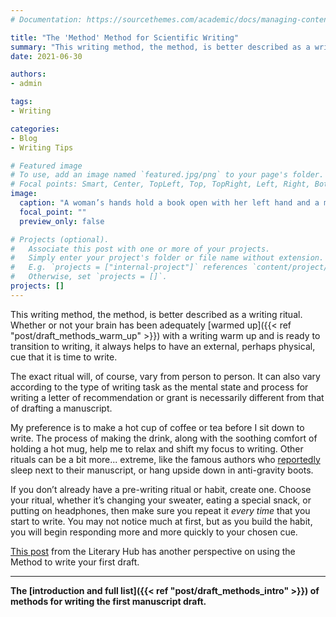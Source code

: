 ```yaml
---
# Documentation: https://sourcethemes.com/academic/docs/managing-content/

title: "The 'Method' Method for Scientific Writing"
summary: "This writing method, the method, is better described as a writing ritual that signals when it's time to write, whether it be a grant proposal, manuscript, or recommendation letter"
date: 2021-06-30

authors: 
- admin

tags: 
- Writing

categories: 
- Blog
- Writing Tips

# Featured image
# To use, add an image named `featured.jpg/png` to your page's folder.
# Focal points: Smart, Center, TopLeft, Top, TopRight, Left, Right, BottomLeft, Bottom, BottomRight.
image:
  caption: "A woman’s hands hold a book open with her left hand and a mug of tea in her right. They are sitting on a blue marbled surface surrounded by another mug of tea, tea bags, fancy toast, candies, and a lined notebook. Image by [Public Co](https://pixabay.com/users/publicco-5009832/?utm_source=link-attribution&amp;utm_medium=referral&amp;utm_campaign=image&amp;utm_content=2203732) from [Pixabay](https://pixabay.com/?utm_source=link-attribution&amp;utm_medium=referral&amp;utm_campaign=image&amp;utm_content=2203732)"
  focal_point: ""
  preview_only: false

# Projects (optional).
#   Associate this post with one or more of your projects.
#   Simply enter your project's folder or file name without extension.
#   E.g. `projects = ["internal-project"]` references `content/project/deep-learning/index.md`.
#   Otherwise, set `projects = []`.
projects: []
---
```



This writing method, the method, is better described as a writing ritual. Whether or not your brain has been adequately [warmed up]({{< ref "post/draft_methods_warm_up" >}}) with a writing warm up and is ready to transition to writing, it always helps to have an external, perhaps physical, cue that it is time to write.

The exact ritual will, of course, vary from person to person. It can also vary according to the type of writing task as the mental state and process for writing a letter of recommendation or grant is necessarily different from that of drafting a manuscript.

My preference is to make a hot cup of coffee or tea before I sit down to write. The process of making the drink, along with the soothing comfort of holding a hot mug, help me to relax and shift my focus to writing. Other rituals can be a bit more... extreme, like the famous authors who [reportedly](https://lithub.com/7-methods-for-writing-your-first-draft/) sleep next to their manuscript, or hang upside down in anti-gravity boots.

If you don’t already have a pre-writing ritual or habit, create one. Choose your ritual, whether it’s changing your sweater, eating a special snack, or putting on headphones, then make sure you repeat it _every time_ that you start to write. You may not notice much at first, but as you build the habit, you will begin responding more and more quickly to your chosen cue.

[This post](https://lithub.com/7-methods-for-writing-your-first-draft/) from the Literary Hub has another perspective on using the Method to write your first draft.

***

**The [introduction and full list]({{< ref "post/draft_methods_intro" >}}) of methods for writing the first manuscript draft.**
